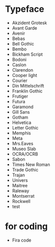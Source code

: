 

# Typeface

* Akzident Grotesk
* Avant Garde
* Avenir
* Bebas
* Bell Gothic
* Bembo
* Bickham Script
* Bodoni
* Caslon
* Clarendon
* Cooper light
* Courier
* Din Mittelschrift
* Franklin Gothic
* Frutiger
* Futura
* Garamond
* Gill Sans
* Gotham
* Helvetica
* Letter Gothic
* Memphis
* Meta
* Mrs.Eaves
* Museo Slab
* OCRA/OCRB
* Sabon
* Times New Roman
* Trade Gothic
* Trajan
* Univers
* Maitree
* Raleway
* Montserrat
* Rockwell
* test


# for coding

* Fira code


